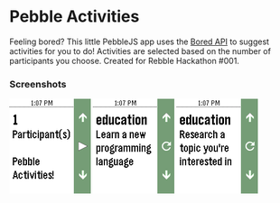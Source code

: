 # Pebble Activities
Feeling bored? This little PebbleJS app uses the [Bored API](https://boredapi.com) to suggest activities for you to do! Activities are selected based on the number of participants you choose. Created for Rebble Hackathon #001.

### Screenshots
![home](Screenshots/color/home.png)
![activity](Screenshots/color/act1.png)
![activity](Screenshots/color/act2.png)
